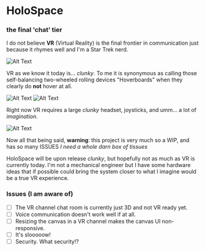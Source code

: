 # HoloSpace
### the final 'chat' tier

I do not believe __VR__ (Virtual Reality) is the final frontier in communication just because it rhymes well and I'm a Star Trek nerd.

![Alt Text](https://res.cloudinary.com/shecodez/image/upload/v1524228903/trek_yourself.jpg)

VR as we know it today is... *clunky*. To me it is synonymous as calling those self-balancing two-wheeled rolling devices "Hoverboards" when they clearly do __not__ hover at all.

![Alt Text](https://res.cloudinary.com/shecodez/image/upload/v1524228211/vr-is-the-future.jpg)
![Alt Text](https://eagleeyevr.com/wp-content/uploads/2017/04/virtual-reality-gaming-glasses.jpg)

Right now VR requires a large *clunky* headset, joysticks, and umm... a lot of *imagination*.

![Alt Text](https://res.cloudinary.com/shecodez/image/upload/v1524229641/imagination.gif)

Now all that being said, __warning__: this project is very much so a WIP, and has so many ISSUES *I need a whole darn box of tissues*

HoloSpace will be upon release *clunky*, but hopefully not as much as VR is currently today.
I'm not a mechanical engineer but I have some hardware ideas that if possible could bring the system closer to what I imagine would be a true VR experience.

### Issues (I am aware of)

- [ ] The VR channel chat room is currently just 3D and not VR ready yet.
- [ ] Voice communication doesn't work well if at all.
- [ ] Resizing the canvas in a VR channel makes the canvas UI non-responsive.
- [ ] It's slooooow!
- [ ] Security. What security!? 
